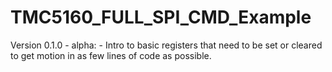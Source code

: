# TMC5160_FULL_SPI_CMD_Example

Version 0.1.0 - alpha:
    - Intro to basic registers that need to be set or cleared to get motion in as few lines of code as possible.